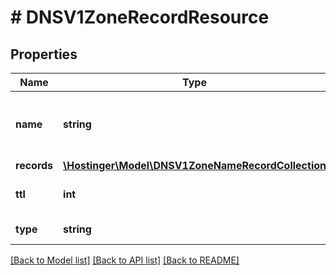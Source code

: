 # # DNSV1ZoneRecordResource

## Properties

Name | Type | Description | Notes
------------ | ------------- | ------------- | -------------
**name** | **string** | Name of the record (use &#x60;@&#x60; for wildcard name) |
**records** | [**\Hostinger\Model\DNSV1ZoneNameRecordCollection**](DNSV1ZoneNameRecordCollection.md) |  |
**ttl** | **int** | TTL (Time-To-Live) of the record |
**type** | **string** | Type of the record |

[[Back to Model list]](../../README.md#models) [[Back to API list]](../../README.md#endpoints) [[Back to README]](../../README.md)
